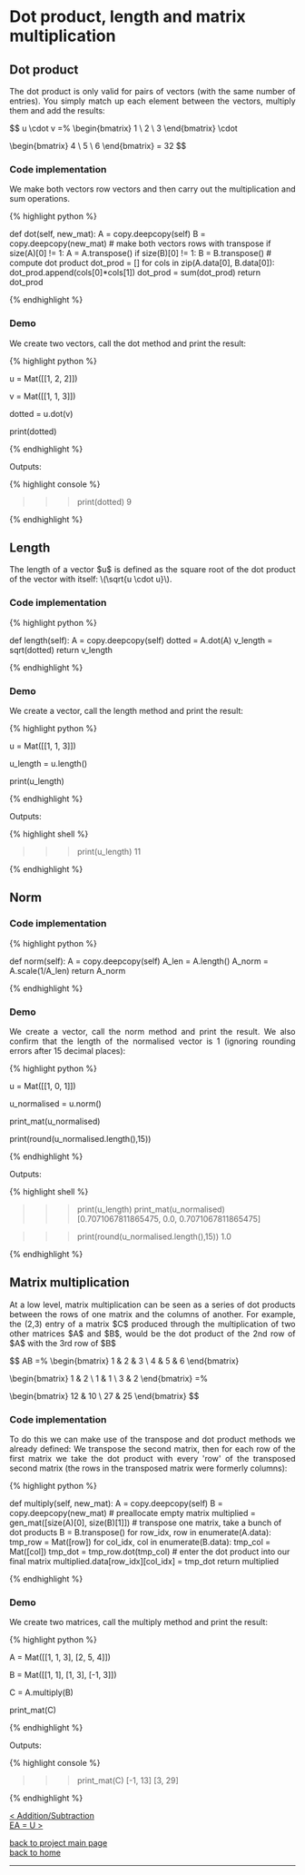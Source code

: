 # Dot product, length and matrix multiplication
## Dot product
<div style="text-align: justify">
<p>The dot product is only valid for pairs of vectors (with the same number of
entries). You simply match up each element between the vectors, multiply them
and add the results:</p>
</div>

$$
u \cdot v =%
  \begin{bmatrix}
    1 \\
    2 \\
    3
  \end{bmatrix} \cdot
   
  \begin{bmatrix}
    4 \\
    5 \\
    6
  \end{bmatrix} = 32
$$

### Code implementation
<div style="text-align: justify">
<p>We make both vectors row vectors and then carry out the multiplication and
sum operations.</p>
</div>

{% highlight python %}

def dot(self, new_mat):
    A = copy.deepcopy(self)
    B = copy.deepcopy(new_mat)
    # make both vectors rows with transpose
    if size(A)[0] != 1:
        A = A.transpose()
    if size(B)[0] != 1:
        B = B.transpose()
    # compute dot product
    dot_prod = []
    for cols in zip(A.data[0], B.data[0]):
        dot_prod.append(cols[0]*cols[1])
    dot_prod = sum(dot_prod)
    return dot_prod

{% endhighlight %}

### Demo

<div style="text-align: justify">
<p>We create two vectors, call the dot method and print the result:</p>
</div>

{% highlight python %}

u = Mat([[1, 2, 2]])

v = Mat([[1, 1, 3]])

dotted = u.dot(v)

print(dotted)

{% endhighlight %}

Outputs:

{% highlight console %}

>>> print(dotted)
9

{% endhighlight %}

## Length
<div style="text-align: justify">
<p>The length of a vector $u$ is defined as the square root of the dot product
of the vector with itself: \(\sqrt{u \cdot u}\).</p>
</div>

### Code implementation

{% highlight python %}

def length(self):
    A = copy.deepcopy(self)
    dotted = A.dot(A)
    v_length = sqrt(dotted)
    return v_length

{% endhighlight %}

### Demo
<div style="text-align: justify">
<p>We create a vector, call the length method and print the result:</p>
</div>

{% highlight python %}

u = Mat([[1, 1, 3]])

u_length = u.length()

print(u_length)

{% endhighlight %}

Outputs:

{% highlight shell %}

>>> print(u_length)
11

{% endhighlight %}

## Norm
<div style="text-align: justify">
<p></p>
</div>

### Code implementation

{% highlight python %}

def norm(self):
    A = copy.deepcopy(self)
    A_len = A.length()
    A_norm = A.scale(1/A_len)
    return A_norm

{% endhighlight %}

### Demo
<div style="text-align: justify">
<p>We create a vector, call the norm method and print the result. We also
confirm that the length of the normalised vector is 1 (ignoring rounding errors
after 15 decimal places):</p>
</div>

{% highlight python %}

u = Mat([[1, 0, 1]])

u_normalised = u.norm()

print_mat(u_normalised)

print(round(u_normalised.length(),15))

{% endhighlight %}

Outputs:

{% highlight shell %}

>>> print(u_length)
>>> print_mat(u_normalised)
[0.7071067811865475, 0.0, 0.7071067811865475]

>>> print(round(u_normalised.length(),15))
1.0

{% endhighlight %}

## Matrix multiplication
<div style="text-align: justify">
<p>At a low level, matrix multiplication can be seen as a series of dot
products between the rows of one matrix and the columns of another. For
example, the (2,3) entry of a matrix $C$ produced through the multiplication of
two other matrices $A$ and $B$, would be the dot product of the 2nd row of $A$
with the 3rd row of $B$</p>
</div>

$$
AB =%
  \begin{bmatrix}
    1 & 2 & 3 \\
    4 & 5 & 6
  \end{bmatrix}
   
  \begin{bmatrix}
    1 & 2 \\
    1 & 1 \\
    3 & 2
  \end{bmatrix} =%

  \begin{bmatrix}
    12 & 10 \\
    27 & 25
  \end{bmatrix}
$$

### Code implementation
<div style="text-align: justify">
<p>To do this we can make use of the transpose and dot product methods we
already defined: We transpose the second matrix, then for each row of the first
matrix we take the dot product with every 'row' of the transposed second matrix
(the rows in the transposed matrix were formerly columns):</p>
</div>

{% highlight python %}

def multiply(self, new_mat):
    A = copy.deepcopy(self)
    B = copy.deepcopy(new_mat)
    # preallocate empty matrix
    multiplied = gen_mat([size(A)[0], size(B)[1]])
    # transpose one matrix, take a bunch of dot products
    B = B.transpose()
    for row_idx, row in enumerate(A.data):
        tmp_row = Mat([row])
        for col_idx, col in enumerate(B.data):
            tmp_col = Mat([col])
            tmp_dot = tmp_row.dot(tmp_col)
            # enter the dot product into our final matrix
            multiplied.data[row_idx][col_idx] = tmp_dot
    return multiplied

{% endhighlight %}

### Demo

<div style="text-align: justify">
<p>We create two matrices, call the multiply method and print the result:</p>
</div>

{% highlight python %}

A = Mat([[1, 1, 3],
         [2, 5, 4]])

B = Mat([[1, 1],
         [1, 3],
         [-1, 3]])

C = A.multiply(B)

print_mat(C)

{% endhighlight %}

Outputs:

{% highlight console %}

>>> print_mat(C)
[-1, 13]
[3, 29]

{% endhighlight %}

[< Addition/Subtraction](./addition_subtraction.md)\
[EA = U >](./elimination.md)

[back to project main page](./numpy_from_scratch.md)\
[back to home](../index.md)

---
<script src="https://utteranc.es/client.js"
        repo="Matt-A-Bennett/Matt-A-Bennett.github.io"
        issue-term="https://matt-a-bennett.github.io/numpy_from_scratch/dot_prod_and_mat_multiply.html"
        theme="github-light"
        crossorigin="anonymous"
        async>
</script>

